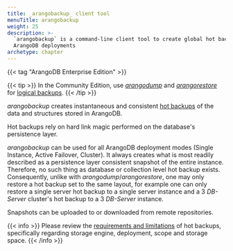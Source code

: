 ```yaml
---
title: _arangobackup_ client tool
menuTitle: arangobackup
weight: 25
description: >-
  `arangobackup` is a command-line client tool to create global hot backups of
  ArangoDB deployments
archetype: chapter
---
```

{{< tag "ArangoDB Enterprise Edition" >}}

{{< tip >}}
In the Community Edition, use [_arangodump_](../arangodump/_index.md) and
[_arangorestore_](../arangorestore/_index.md) for
[logical backups](../../../operations/backup-and-restore.md#logical-backups).
{{< /tip >}}

_arangobackup_ creates instantaneous and consistent
[hot backups](../../../operations/backup-and-restore.md#hot-backups) of the data
and structures stored in ArangoDB.

Hot backups rely on hard link magic performed on the database's
persistence layer.

_arangobackup_ can be used for all ArangoDB deployment modes
(Single Instance, Active Failover, Cluster). It always creates what
is most readily described as a persistence layer consistent snapshot
of the entire instance. Therefore, no such thing as database or
collection level hot backup exists. Consequently, unlike with
_arangodump_/_arangorestore_, one may only restore a hot backup set to
the same layout, for example one can only restore a single server hot backup 
to a single server instance and a 3 _DB-Server_ cluster's hot backup to a 3
_DB-Server_ instance.

Snapshots can be uploaded to or downloaded from remote repositories.

{{< info >}}
Please review the
[requirements and limitations](../../../operations/backup-and-restore.md#hot-backup-limitations)
of hot backups, specifically regarding storage engine, deployment, scope
and storage space.
{{< /info >}}
